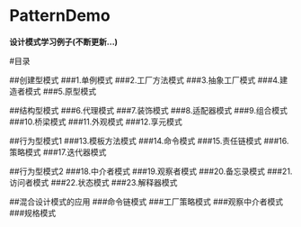 # PatternDemo
**设计模式学习例子(不断更新...)**

#目录

##创建型模式
###1.单例模式
###2.工厂方法模式
###3.抽象工厂模式
###4.建造者模式
###5.原型模式

##结构型模式
###6.代理模式
###7.装饰模式
###8.适配器模式
###9.组合模式
###10.桥梁模式
###11.外观模式
###12.享元模式

##行为型模式1
###13.模板方法模式
###14.命令模式
###15.责任链模式
###16.策略模式
###17.迭代器模式

##行为型模式2
###18.中介者模式
###19.观察者模式
###20.备忘录模式
###21.访问者模式
###22.状态模式
###23.解释器模式

##混合设计模式的应用
###命令链模式
###工厂策略模式
###观察中介者模式
###规格模式

